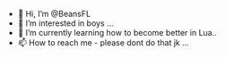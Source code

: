- 👋 Hi, I’m @BeansFL
- 👀 I’m interested in boys  ...
- 🌱 I’m currently learning how to become better in Lua..
- 📫 How to reach me - please dont do that jk ...


